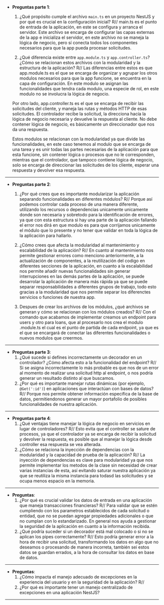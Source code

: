 - **Preguntas parte 1**:
   1. ¿Qué propósito cumple el archivo `main.ts` en un proyecto NestJS y por qué es crucial en la configuración inicial? 
   R// main.ts es el punto de entrada de la aplicación, en este se configura y arranca el servidor. Este archivo se encarga de configurar las capas externas de la app e inicializa el servidor, en este archivo no se maneja la lógica de negocio, pero sí conecta todos los componentes necesarios para que la app pueda procesar solicitudes.

   2. ¿Qué diferencia existe entre `app.module.ts` y `app.controller.ts`? ¿Cómo se relacionan estos archivos con la modularidad y la estructura de la aplicación?
   R// Las diferencias entre estos es que app.module.ts es el que se encarga de organizar y agrupar los otros modulos necesarios para que la app funcione, se encuentra en la capa de configuración. En este modulo se asignan las funcionalidades que tendra cada modulo, una especie de rol, en este modulo no se involucra la lógica de negocio.

   Por otro lado, app.controller.ts es el que se encarga de recibir las solicitudes del cliente, y maneja las rutas y métodos HTTP de esas solicitudes. El controlador recibe la solicitud, la direcciona hacía la lógica de negocio necesaria y devuelve la respuesta al cliente. No debe contener lógica de negocio, es básicamente un direccionador que nos da una respuesta.

   Estos modulos se relacionan con la modularidad ya que divide las funcionalidades, en este caso tenemos al modulo que se encarga de una tarea y es unir todas las partes necesarias de la aplicación para que esta funcione, sin contener lógica o procesos que no le corresponden, mientras que el controlador, que tampoco contiene lógica de negocio, solo se encarga de direccionar las solicitudes de los cliente, esperar una respuesta y devolver esa respuesta. 

---

- **Preguntas parte 2**:
   1. ¿Por qué crees que es importante modularizar la aplicación separando funcionalidades en diferentes módulos?
   R// Porque así podemos controlar cada proceso de una manera diferente, utilizando los recursos o dependencias unicamente unicamente donde son necesaria y sobretodo para la identificación de errores, ya que con esta estructura si hay una parte de la aplicación fallando el error nos dirá en que modulo es para que corrijamos unicamente el módulo que lo presente y no tener que validar en toda la lógica de la aplicación para hallarlo.

   2. ¿Cómo crees que afecta la modularidad al mantenimiento y escalabilidad de la aplicación?
   R// En cuanto al mantenimiento nos permite gestionar errores como menciono anteriormente, a la actualización de componentes, a la reutilización del codigo en diferentes secciones de la aplicación, en cuanto a la escalabilidad nos permite añadir nuevas funcionalidades sin generar interrupciones en las demás partes de la aplicación, se puede desarrolar la aplicación de manera más rápida ya que se puede separar responsabilidades a diferentes grupos de trabajo, todo esto gracias a la modularidad que nos permite separar los diferenctes servicios o funciones de nuestra app.

   3. Despues de crear los archivos de los módulos, ¿qué archivos se generan y cómo se relacionan con los módulos creados?
   R// Con el comando que acabamos de implementar creamos un endpoint para users y otro para loans, que al procesarlo nos crea el modulo .module.ts el cual es el punto de partida de cada endpoint, ya que es el que se encargará de conectar las diferentes funcionalidades o nuevos modulos que creermos.

---

- **Preguntas parte 3**:
   1. ¿Qué sucede si defines incorrectamente un decorador en un controlador? ¿Cómo afecta esto a la funcionalidad del endpoint?
   R// Si se asigna incorrectamente lo más probable es que nos de un error al momento de realizar una solicitud http al endpoint, o nos podría generar un resultado distinto al que buscamos. 
   2. ¿Por qué es importante manejar rutas dinámicas (por ejemplo, `@Get(':id')`) en aplicaciones que interactúan con bases de datos?
   R// Porque nos permite obtener información especifica de la base de datos, permitiendonos generar un mayor portafolio de posibles funcionalidades de nuestra aplicación.

---

- **Preguntas parte 4**:
   1. ¿Qué ventajas tiene manejar la lógica de negocio en servicios en lugar de controladores?
   R// Esto evita que el controller se sature de procesos, ya que el controlador ya se encarga de recibir la solicitud y devolver la respuesta, es posible que al manejar la lógica desde controller esa respuesta se vea alterada.
   2. ¿Cómo se relaciona la inyección de dependencias con la modularidad y la capacidad de prueba de la aplicación?
   R// La inyección de dependencias es clave para modularidad ya que nos permite implementar los metodos de la clase sin necesidad de crear varias instancias de esta, así evitando saturar nuestra aplicación ya que se reutiliza la misma instancia para todasd las solicitudes y se ocupa menos espacio en la memoria.

---

- **Preguntas**:
   1. ¿Por qué es crucial validar los datos de entrada en una aplicación que maneja transacciones financieras?
   R// Para validar que se estén cumpliendo con los parametros establecidos de cada solicitud o entidad, que no se puedan agregar propiedades adicionales o que no cumplan con lo estandarizado. En general nos ayuda a gestionar la seguridad de la aplicación en cuanto a la información recibida.
   2. ¿Qué podría suceder si un decorador está mal colocado o si no se aplican los pipes correctamente?
   R// Esto podría generar error a la hora de recibir una solicitud, transformando los datos en algo que no deseamos o procesando de manera incorreta, también sei estos datos se guardan errados, a la hora de consultar los datos en base de datos.

---

- **Preguntas**:
   1. ¿Cómo impacta el manejo adecuado de excepciones en la experiencia del usuario y en la seguridad de la aplicación?
   R// 
   2. ¿Por qué es importante tener un manejo centralizado de excepciones en una aplicación NestJS?

---
